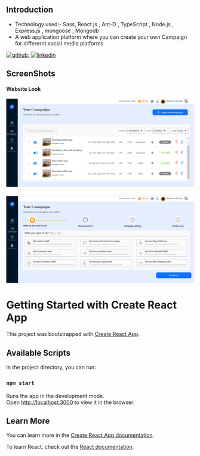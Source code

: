 
## Introduction
- Technology used:- Sass, React.js , Ant-D , TypeScript , Node.js , Express.js , mongoose , Mongodb
- A web application platform where you can create your own Campaign for differernt social media platforms


[![github:](https://img.shields.io/badge/my_github-000?style=for-the-badge&logo=ko-fi&logoColor=white)](https://github.com/shubbi20)
[![linkedin](https://img.shields.io/badge/linkedin-0A66C2?style=for-the-badge&logo=linkedin&logoColor=white)](https://www.linkedin.com/in/shubham-negi-098041124/)

## ScreenShots
#### Website Look
![](https://github.com/shubbi20/zocket_frontend/blob/master/src/Images/ZocketDesktop.png)
#### 
![](https://github.com/shubbi20/zocket_frontend/blob/master/src/Images/zocDesktop2.png)

# Getting Started with Create React App

This project was bootstrapped with [Create React App](https://github.com/facebook/create-react-app).

## Available Scripts

In the project directory, you can run:

### `npm start`

Runs the app in the development mode.\
Open [http://localhost:3000](http://localhost:3000) to view it in the browser.

## Learn More

You can learn more in the [Create React App documentation](https://facebook.github.io/create-react-app/docs/getting-started).

To learn React, check out the [React documentation](https://reactjs.org/).
